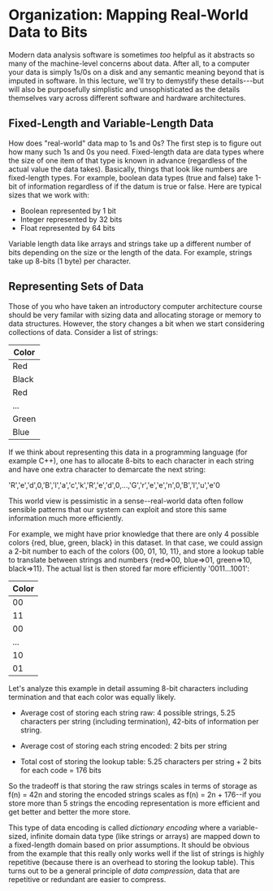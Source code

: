 # Organization: Mapping Real-World Data to Bits
Modern data analysis software is sometimes *too* helpful as it abstracts so many of the machine-level concerns about data. After all, to a computer your data is simply 1s/0s on a disk and any semantic meaning beyond that is imputed in software. In this lecture, we'll try to demystify these details---but will also be purposefully simplistic and unsophisticated as the details themselves vary across different software and hardware architectures.

## Fixed-Length and Variable-Length Data
How does "real-world" data map to 1s and 0s? The first step is to figure out how many such 1s and 0s you need. Fixed-length data are data types where the size of one item of that type is known in advance (regardless of the actual value the data takes). Basically, things that look like numbers are fixed-length types. For example, boolean data types (true and false) take 1-bit of information regardless of if the datum is true or false. Here are typical sizes that we work with:

* Boolean represented by 1 bit
* Integer represented by 32 bits
* Float represented by 64 bits

Variable length data like arrays and strings take up a different number of bits depending on the size or the length of the data. For example, strings take up 8-bits (1 byte) per character.

## Representing Sets of Data
Those of you who have taken an introductory computer architecture course should be very familar with sizing data and allocating storage or memory to data structures. However, the story changes a bit when we start considering collections of data. Consider a list of strings:

| Color |
|-------|
| Red   |
| Black   |
| Red   |
| ...   |
| Green   |
| Blue  |

If we think about representing this data in a programming language (for example C++), one has to allocate 8-bits to each character in each string and have one extra character to demarcate the next string:

'R','e','d',0,'B','l','a','c','k','R','e','d',0,...,'G','r','e','e','n',0,'B','l','u','e'0

This world view is pessimistic in a sense--real-world data often follow sensible patterns that our system can exploit and store this same information much more efficiently. 

For example, we might have prior knowledge that there are only 4 possible colors {red, blue, green, black} in this dataset. In that case,  we could assign a 2-bit number to each of the colors {00, 01, 10, 11}, and store a lookup table to translate between strings and numbers {red=>00, blue=>01, green=>10, black=>11}. The actual list is then stored far more efficiently '0011...1001':

| Color |
|-------|
| 00   |
| 11   |
| 00   |
| ...   |
| 10   |
| 01  |

Let's analyze this example in detail assuming 8-bit characters including termination and that each color was equally likely. 

* Average cost of storing each string raw: 4 possible strings, 5.25 characters per string (including termination), 42-bits of information per string.

* Average cost of storing each string encoded: 2 bits per string

* Total cost of storing the lookup table: 5.25 characters per string + 2 bits for each code = 176 bits

So the tradeoff is that storing the raw strings scales in terms of storage as f(n) = 42n and storing the encoded strings scales as f(n) = 2n + 176--if you store more than 5 strings the encoding representation is more efficient and get better and better the more store. 

This type of data encoding is called *dictionary encoding* where a variable-sized, infinite domain data type (like strings or arrays) are mapped down to a fixed-length domain based on prior assumptions. It should be obvious from the example that this really only works well if the list of strings is highly repetitive (because there is an overhead to storing the lookup table). This turns out to be a general principle of *data compression*, data that are repetitive or redundant are easier to compress. 
